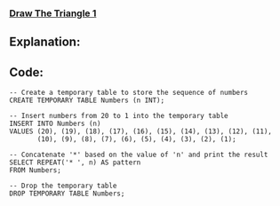 ### [Draw The Triangle 1](https://www.hackerrank.com/challenges/draw-the-triangle-1/problem?isFullScreen=true)

## Explanation:

## Code:
```mysql
-- Create a temporary table to store the sequence of numbers
CREATE TEMPORARY TABLE Numbers (n INT);

-- Insert numbers from 20 to 1 into the temporary table
INSERT INTO Numbers (n)
VALUES (20), (19), (18), (17), (16), (15), (14), (13), (12), (11),
       (10), (9), (8), (7), (6), (5), (4), (3), (2), (1);

-- Concatenate '*' based on the value of 'n' and print the result
SELECT REPEAT('* ', n) AS pattern
FROM Numbers;

-- Drop the temporary table
DROP TEMPORARY TABLE Numbers;
```
